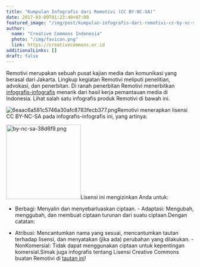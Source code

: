 ```yaml
---
title: "Kumpulan Infografis dari Remotivi (CC BY-NC-SA)"
date: 2017-03-09T01:23:49+07:00
featured_image: "/img/post/kumpulan-infografis-dari-remotivi-cc-by-nc-sa/tentang.png"
author:
  name: "Creative Commons Indonesia"
  photo: "/img/favicon.png"
  link: https://creativecommons.or.id
additionalLinks: []
draft: false
---
```



Remotivi merupakan sebuah pusat kajian media dan komunikasi yang berasal dari Jakarta. Lingkup kegiatan Remotivi meliputi penelitian, advokasi, dan penerbitan. Di ranah penerbitan Remotivi menerbitkan [infografis-infografis](http://www.remotivi.or.id/galeri/13/infografis) menarik dari hasil kerja pemantauan media di Indonesia. Lihat salah satu infografis produk Remotivi di bawah ini.

<img src="../../uploads/6eaac6a581c5746a30afc8783fecb377.png" alt="6eaac6a581c5746a30afc8783fecb377.png" class="img-fluid w-100 mt-3 mb-4">Remotivi menerapkan lisensi CC BY-NC-SA pada infografis-infografis ini, yang artinya:

<img src="../../uploads/by-nc-sa-38d6f9.png" alt="by-nc-sa-38d6f9.png" class="img-fluid mt-3 mb-4 borderless" width="200">Lisensi ini mengizinkan Anda untuk:

  - Berbagi: Menyalin dan menyebarluaskan ciptaan.  - Adaptasi: Mengubah, menggubah, dan membuat ciptaan turunan dari suatu ciptaan.Dengan catatan:

  - Atribusi: Mencantumkan nama yang sesuai, mencantumkan tautan terhadap lisensi, dan menyatakan (jika ada) perubahan yang dilakukan.  - NonKomersial: Tidak dapat menggunakan ciptaan untuk kepentingan komersial.Simak juga infografis tentang Lisensi Creative Commons buatan Remotivi di [tautan ini](http://www.remotivi.or.id/infografis/81/Apa-Itu-Creative-Commons?)!